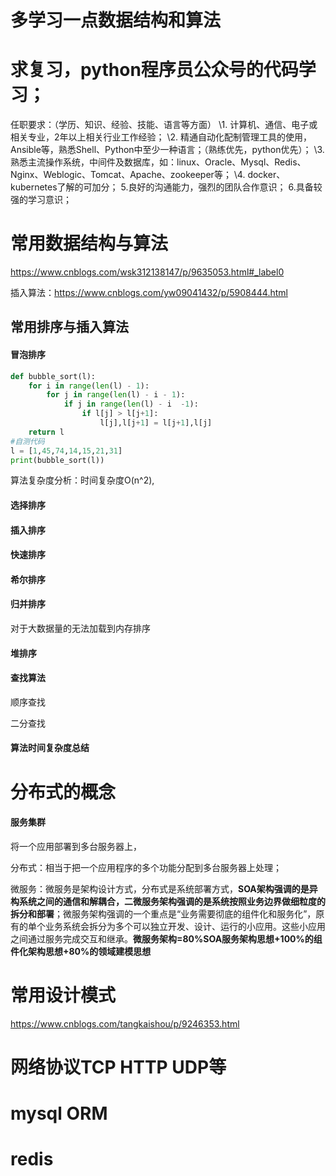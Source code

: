 # 多学习一点数据结构和算法

# 求复习，python程序员公众号的代码学习；

任职要求：（学历、知识、经验、技能、语言等方面）
\1. 计算机、通信、电子或相关专业，2年以上相关行业工作经验；
\2. 精通自动化配制管理工具的使用， Ansible等，熟悉Shell、Python中至少一种语言；（熟练优先，python优先）；
\3. 熟悉主流操作系统，中间件及数据库，如：linux、Oracle、Mysql、Redis、Nginx、Weblogic、Tomcat、Apache、zookeeper等；
\4. docker、kubernetes了解的可加分；
5.良好的沟通能力，强烈的团队合作意识；
6.具备较强的学习意识；

# 常用数据结构与算法

https://www.cnblogs.com/wsk312138147/p/9635053.html#_label0

插入算法：https://www.cnblogs.com/yw09041432/p/5908444.html

## **常用排序与插入算法**

#### 冒泡排序

```python
def bubble_sort(l):
    for i in range(len(l) - 1):
        for j in range(len(l) - i - 1):
            if j in range(len(l) - i  -1):
                if l[j] > l[j+1]:
                    l[j],l[j+1] = l[j+1],l[j]
    return l
#自测代码
l = [1,45,74,14,15,21,31]
print(bubble_sort(l))
```

算法复杂度分析：时间复杂度O(n^2),

#### 选择排序

#### 插入排序

#### 快速排序

#### 希尔排序

#### 归并排序

对于大数据量的无法加载到内存排序

#### 堆排序

#### 查找算法

顺序查找

二分查找

#### 算法时间复杂度总结



# 分布式的概念

#### 服务集群

将一个应用部署到多台服务器上，

分布式：相当于把一个应用程序的多个功能分配到多台服务器上处理；

微服务：微服务是架构设计方式，分布式是系统部署方式，**SOA架构强调的是异构系统之间的通信和解耦合，二微服务架构强调的是系统按照业务边界做细粒度的拆分和部署**；微服务架构强调的一个重点是“业务需要彻底的组件化和服务化”，原有的单个业务系统会拆分为多个可以独立开发、设计、运行的小应用。这些小应用之间通过服务完成交互和继承。**微服务架构=80%SOA服务架构思想+100%的组件化架构思想+80%的领域建模思想**



# 常用设计模式

https://www.cnblogs.com/tangkaishou/p/9246353.html

# 网络协议TCP HTTP UDP等

# mysql ORM

# redis